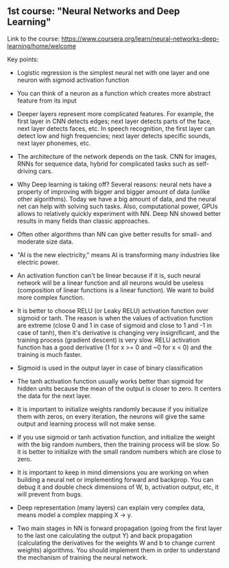 ## 1st course: "Neural Networks and Deep Learning"

Link to the course: https://www.coursera.org/learn/neural-networks-deep-learning/home/welcome

Key points:

* Logistic regression is the simplest neural net with one layer and one neuron with sigmoid activation function

* You can think of a neuron as a function which creates more abstract feature from its input

* Deeper layers represent more complicated features. For example, the first layer in CNN detects edges; next layer detects parts of the face, next layer detects faces, etc. In speech recognition, the first layer can detect low and high frequencies; next layer detects specific sounds, next layer phonemes, etc. 

* The architecture of the network depends on the task. CNN for images, RNNs for sequence data, hybrid for complicated tasks such as self-driving cars. 

* Why Deep learning is taking off? Several reasons: neural nets have a property of improving with bigger and bigger amount of data (unlike other algorithms). 
Today we have a big amount of data, and the neural net can help with solving such tasks. Also, computational power, GPUs allows to relatively quickly experiment with NN. Deep NN showed better results in many fields than classic approaches.

* Often other algorithms than NN can give better results for small- and moderate size data. 

* "AI is the new electricity," means AI is transforming many industries like electric power.

* An activation function can't be linear because if it is, such neural network will be a linear function and all neurons would be useless (composition of linear functions is a linear function). We want to build more complex function.

* It is better to choose RELU (or Leaky RELU) activation function over sigmoid or tanh. The reason is when the values of activation function are extreme (close 0 and 1 in case of sigmoid and close to 1 and -1 in case of tanh), then it's derivative is changing very insignificant, and the training process (gradient descent) is very slow. RELU activation function has a good derivative (1 for x >= 0 and ~0 for x < 0) and the training is much faster.

* Sigmoid is used in the output layer in case of binary classification

* The tanh activation function usually works better than sigmoid for hidden units because the mean of the output is closer to zero. It centers the data for the next layer.

* It is important to initialize weights randomly because if you initialize them with zeros, on every iteration, the neurons will give the same output and learning process will not make sense. 

* If you use sigmoid or tanh activation function, and initialize the weight with the big random numbers, then the training process will be slow. So it is better to initialize with the small random numbers which are close to zero.

* It is important to keep in mind dimensions you are working on when building a neural net or implementing forward and backprop. You can debug it and double check dimensions of W, b, activation output, etc, it will prevent from bugs. 

* Deep representation (many layers) can explain very complex data, means model a complex mapping X -> y. 

* Two main stages in NN is forward propagation (going from the first layer to the last one calculating the output Y) and back propagation (calculating the derivatives for the weights W and b to change current weights) algorithms. You should implement them in order to understand the mechanism of training the neural network.
